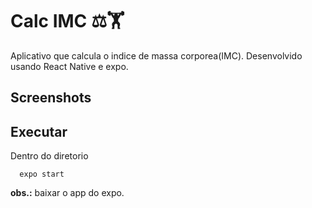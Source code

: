 # Calc IMC ⚖️🏋️

Aplicativo que calcula o indice de massa corporea(IMC).
Desenvolvido usando React Native e expo.
## Screenshots

## Executar
Dentro do diretorio
```
  expo start

```
**obs.:** baixar o app do expo.

